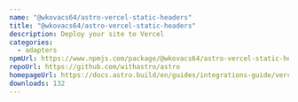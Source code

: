 ```yaml
---
name: "@wkovacs64/astro-vercel-static-headers"
title: "@wkovacs64/astro-vercel-static-headers"
description: Deploy your site to Vercel
categories:
  - adapters
npmUrl: https://www.npmjs.com/package/@wkovacs64/astro-vercel-static-headers
repoUrl: https://github.com/withastro/astro
homepageUrl: https://docs.astro.build/en/guides/integrations-guide/vercel/
downloads: 132
---
```


